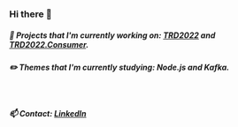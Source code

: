 ### Hi there 👋

##### 🚧 Projects that I'm currently working on: <a href="https://github.com/anddMF/TRD2022" target="_blank" rel="noopener noreferrer">TRD2022</a> and <a href="https://github.com/anddMF/TRD2022.Consumer" target="_blank" rel="noopener noreferrer">TRD2022.Consumer</a>.
##### ✏️ Themes that I'm currently studying: Node.js and Kafka.
<br>

##### 📫 Contact: <a href="https://www.linkedin.com/in/andrew-moraes-f/" target="_blank">LinkedIn</a>
<!--
**anddMF/anddmf** is a ✨ _special_ ✨ repository because its `README.md` (this file) appears on your GitHub profile.

Here are some ideas to get you started:

- 🔭 I’m currently working on ...
- 🌱 I’m currently learning ...
- 👯 I’m looking to collaborate on ...
- 🤔 I’m looking for help with ...
- 💬 Ask me about ...
- 📫 How to reach me: ...
- 😄 Pronouns: ...
- ⚡ Fun fact: ...
-->
